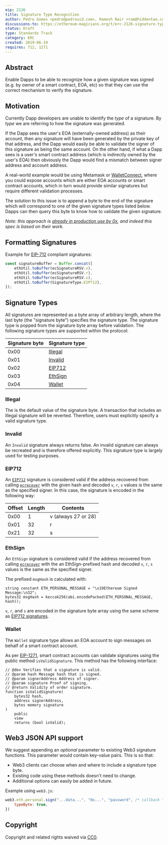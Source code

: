 ```yaml
---
eip: 2126
title: Signature Type Recognition
author: Pedro Gomes <pedro@pedrouid.com>, Ramesh Nair <ram@hiddentao.com>
discussions-to: https://ethereum-magicians.org/t/erc-2126-signature-type-recognition/3392
status: Draft
type: Standards Track
category: ERC
created: 2019-06-19
requires: 712, 1271
---
```


## Abstract

Enable Dapps to be able to recognize how a given signature was signed (e.g. by owner of a smart contract, EOA, etc) so that they can use the correct mechanism to verify the signature.

## Motivation

Currently Dapp developers are unable to identify the _type_ of a signature. By _type_ we are referring to how the signature was generated. 

If the Dapp sees the user's EOA (externally-owned address) as their account, then any signature will have been generated by the private key of that address, and the Dapp would easily be able to validate the signer of this signature as being the same account. On the other hand, if what a Dapp sees is a user's smart contract address (which is indirectly owned by the user's EOA) then obviously the Dapp would find a mismatch between signer address and account address.

A real-world example would be using Metamask or [WalletConnect](https://walletconnect.org), where  you could expose accounts which are either EOA accounts or smart contract accounts, which in turn would provide similar signatures but require different validation processes.

The solution to this issue is to append a byte to the end of the signature which will correspond to one of the given signature types listed below. Dapps can then query this byte to know how to validate the given signature.

_Note: this approach is [already in production use by 0x](https://github.com/0xProject/0x-protocol-specification/blob/master/v2/v2-specification.md#signature-types),  and indeed this spec is based on their work._

## Formatting Signatures

Example for [EIP-712](#EIP712) compliant signatures:

```javascript
const signatureBuffer = Buffer.concat([
    ethUtil.toBuffer(ecSignatureRSV.v),
    ethUtil.toBuffer(ecSignatureRSV.r),
    ethUtil.toBuffer(ecSignatureRSV.s),
    ethUtil.toBuffer(SignatureType.EIP712),
]);
```

## Signature Types

All signatures are represented as a byte array of arbitrary length, where the last byte (the "signature byte") specifies the signature type. The signature type is popped from the signature byte array before validation. The following signature types are supported within the protocol:

| Signature byte | Signature type          |
| -------------- | ----------------------- |
| 0x00           | [Illegal](#illegal)     |
| 0x01           | [Invalid](#invalid)     |
| 0x02           | [EIP712](#eip712)       |
| 0x03           | [EthSign](#ethsign)     |
| 0x04           | [Wallet](#wallet)       |


### Illegal

The is the default value of the signature byte. A transaction that includes an Illegal signature will be reverted. Therefore, users must explicitly specify a valid signature type.

### Invalid

An `Invalid` signature always returns false. An invalid signature can always be recreated and is therefore offered explicitly. This signature type is largely used for testing purposes.

### EIP712

An [`EIP712`](https://github.com/ethereum/EIPs/blob/master/EIPS/eip-712.md) signature is considered valid if the address recovered from calling [`ecrecover`](#ecrecover-usage) with the given hash and decoded `v`, `r`, `s` values is the same as the specified signer. In this case, the signature is encoded in the following way:

| Offset | Length | Contents            |
| ------ | ------ | ------------------- |
| 0x00   | 1      | v (always 27 or 28) |
| 0x01   | 32     | r                   |
| 0x21   | 32     | s                   |

### EthSign

An `EthSign` signature is considered valid if the address recovered from calling [`ecrecover`](#ecrecover-usage) with the an EthSign-prefixed hash and decoded `v`, `r`, `s` values is the same as the specified signer.

The prefixed `msgHash` is calculated with:

```
string constant ETH_PERSONAL_MESSAGE = "\x19Ethereum Signed Message:\n32";
bytes32 msgHash = keccak256(abi.encodePacked(ETH_PERSONAL_MESSAGE, hash));
```

`v`, `r`, and `s` are encoded in the signature byte array using the same scheme as [EIP712 signatures](#EIP712).

### Wallet

The `Wallet` signature type allows an EOA account to sign messages on behalf of a smart contract account.

As per [EIP-1271](https://github.com/ethereum/EIPs/blob/master/EIPS/eip-1271.md), smart contract accounts can validate signatures using the public method `isValidSignature`. This method has the following interface:

```typescript=
// @dev Verifies that a signature is valid.
// @param hash Message hash that is signed.
// @param signerAddress Address of signer.
// @param signature Proof of signing.
// @return Validity of order signature.
function isValidSignature(
    bytes32 hash,
    address signerAddress,
    bytes memory signature
)
    public
    view
    returns (bool isValid);
```

## Web3 JSON API support

We suggest appending an _optional_ parameter to existing Web3 signature functions. This parameter would contain key-value pairs. This is so that:

* Web3 clients can choose when and where to include a signature type byte.
* Existing code using these methods doesn't need to change.
* Additional options can easily be added in future.

Example using `web3.js`:

```js
web3.eth.personal.sign("...data...", "0x...", "password", /* callback */ null, {
    typeByte: true,
})
```


## Copyright

Copyright and related rights waived via [CC0](https://creativecommons.org/publicdomain/zero/1.0/).
